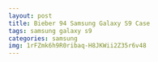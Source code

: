 ```yaml
---
layout: post
title: Bieber 94 Samsung Galaxy S9 Case
tags: samsung galaxy s9
categories: samsung
img: 1rFZmk6h9R0ribaq-H8JKWii2Z35r6v48
---
```

